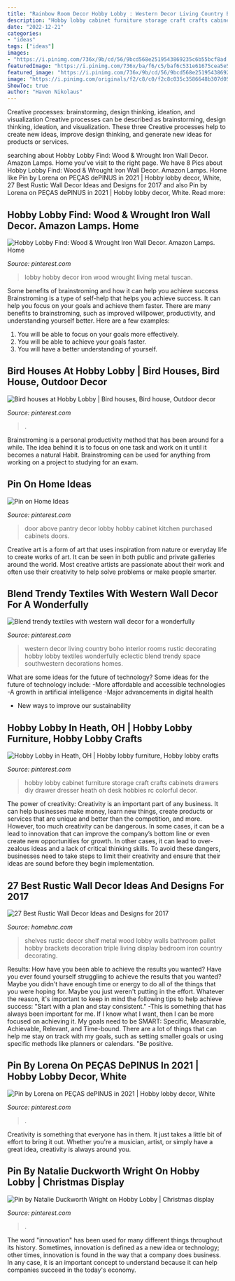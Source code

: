 ```yaml
---
title: "Rainbow Room Decor Hobby Lobby : Western Decor Living Country Boho Interior Rooms Rustic Decorating Hobby Lobby Textiles Wonderfully Eclectic Blend Trendy Space Southwestern Decorations Homes"
description: "Hobby lobby cabinet furniture storage craft crafts cabinets drawers diy drawer dresser heath oh desk hobbies rc colorful decor"
date: "2022-12-21"
categories:
- "ideas"
tags: ["ideas"]
images:
- "https://i.pinimg.com/736x/9b/cd/56/9bcd568e2519543869235c6b55bcf8ad.jpg"
featuredImage: "https://i.pinimg.com/736x/ba/f6/c5/baf6c531e61675cea5e5976812eb8036--hobby-lobby-bird-houses.jpg"
featured_image: "https://i.pinimg.com/736x/9b/cd/56/9bcd568e2519543869235c6b55bcf8ad.jpg"
image: "https://i.pinimg.com/originals/f2/c8/c0/f2c8c035c3586648b307d05d235906c9.jpg"
ShowToc: true
author: "Haven Nikolaus"
---
```



Creative processes: brainstorming, design thinking, ideation, and visualization
Creative processes can be described as brainstorming, design thinking, ideation, and visualization. These three Creative processes help to create new ideas, improve design thinking, and generate new ideas for products or services.

	

		
searching about Hobby Lobby Find: Wood &amp; Wrought Iron Wall Decor. Amazon Lamps. Home you've visit to the right page. We have 8 Pics about Hobby Lobby Find: Wood &amp; Wrought Iron Wall Decor. Amazon Lamps. Home like Pin by Lorena on PEÇAS dePINUS in 2021 | Hobby lobby decor, White, 27 Best Rustic Wall Decor Ideas and Designs for 2017 and also Pin by Lorena on PEÇAS dePINUS in 2021 | Hobby lobby decor, White. Read more:
		
    
## Hobby Lobby Find: Wood &amp; Wrought Iron Wall Decor. Amazon Lamps. Home

<img loading=lazy src="https://i.pinimg.com/736x/9b/3c/43/9b3c437f495fe3d0c7beba5ccb47f669.jpg" onerror="this.onerror=null;this.src='https://tse3.mm.bing.net/th?id=OIP.6qRcb_yPylr4DwK7wgdLNwHaJ3&amp;pid=15.1';" alt="Hobby Lobby Find: Wood &amp; Wrought Iron Wall Decor. Amazon Lamps. Home">

_Source: pinterest.com_

>lobby hobby decor iron wood wrought living metal tuscan. 

	

Some benefits of brainstroming and how it can help you achieve success
Brainstroming is a type of self-help that helps you achieve success. It can help you focus on your goals and achieve them faster. There are many benefits to brainstroming, such as improved willpower, productivity, and understanding yourself better. Here are a few examples: 
1) You will be able to focus on your goals more effectively.
2) You will be able to achieve your goals faster.
3) You will have a better understanding of yourself.

    
## Bird Houses At Hobby Lobby | Bird Houses, Bird House, Outdoor Decor

<img loading=lazy src="https://i.pinimg.com/736x/ba/f6/c5/baf6c531e61675cea5e5976812eb8036--hobby-lobby-bird-houses.jpg" onerror="this.onerror=null;this.src='https://tse1.mm.bing.net/th?id=OIP.JVX4a3ZA4WtcaivRhTWoRgHaFj&amp;pid=15.1';" alt="Bird houses at Hobby Lobby | Bird houses, Bird house, Outdoor decor">

_Source: pinterest.com_

>. 

	

Brainstroming is a personal productivity method that has been around for a while. The idea behind it is to focus on one task and work on it until it becomes a natural Habit. Brainstroming can be used for anything from working on a project to studying for an exam.

    
## Pin On Home Ideas

<img loading=lazy src="https://i.pinimg.com/736x/1b/54/7b/1b547b48243480140249706fd8c8928a--above-door-decor-pantry-design.jpg" onerror="this.onerror=null;this.src='https://tse3.mm.bing.net/th?id=OIP.HqcxmdCtVSzs59fWPRVQgAHaJ3&amp;pid=15.1';" alt="Pin on Home Ideas">

_Source: pinterest.com_

>door above pantry decor lobby hobby cabinet kitchen purchased cabinets doors. 

	

Creative art is a form of art that uses inspiration from nature or everyday life to create works of art. It can be seen in both public and private galleries around the world. Most creative artists are passionate about their work and often use their creativity to help solve problems or make people smarter.

    
## Blend Trendy Textiles With Western Wall Decor For A Wonderfully

<img loading=lazy src="https://i.pinimg.com/736x/9b/cd/56/9bcd568e2519543869235c6b55bcf8ad.jpg" onerror="this.onerror=null;this.src='https://tse3.mm.bing.net/th?id=OIP.xMPU85qznmc4evvwxVA1hQHaHa&amp;pid=15.1';" alt="Blend trendy textiles with western wall decor for a wonderfully">

_Source: pinterest.com_

>western decor living country boho interior rooms rustic decorating hobby lobby textiles wonderfully eclectic blend trendy space southwestern decorations homes. 

	

What are some ideas for the future of technology?
Some ideas for the future of technology include: 
-More affordable and accessible technologies 
-A growth in artificial intelligence 
-Major advancements in digital health 
- New ways to improve our sustainability

    
## Hobby Lobby In Heath, OH | Hobby Lobby Furniture, Hobby Lobby Crafts

<img loading=lazy src="https://i.pinimg.com/736x/64/92/4b/64924bbe34e9a879720d9a6d5cb281b9--hobby-lobby-furniture-home-furniture.jpg" onerror="this.onerror=null;this.src='https://tse1.mm.bing.net/th?id=OIP.dTrAx6PvbKtS540iQHfHBwHaLS&amp;pid=15.1';" alt="Hobby Lobby in Heath, OH | Hobby lobby furniture, Hobby lobby crafts">

_Source: pinterest.com_

>hobby lobby cabinet furniture storage craft crafts cabinets drawers diy drawer dresser heath oh desk hobbies rc colorful decor. 

	

The power of creativity:
Creativity is an important part of any business. It can help businesses make money, learn new things, create products or services that are unique and better than the competition, and more. However, too much creativity can be dangerous. In some cases, it can be a lead to innovation that can improve the company’s bottom line or even create new opportunities for growth. In other cases, it can lead to over-zealous ideas and a lack of critical thinking skills. To avoid these dangers, businesses need to take steps to limit their creativity and ensure that their ideas are sound before they begin implementation.

    
## 27 Best Rustic Wall Decor Ideas And Designs For 2017

<img loading=lazy src="https://cdn.homebnc.com/homeimg/2016/10/27-rustic-wall-decor-ideas-homebnc.jpg" onerror="this.onerror=null;this.src='https://tse2.mm.bing.net/th?id=OIP.40EkxyannMiZcOmmOayjlgHaJ3&amp;pid=15.1';" alt="27 Best Rustic Wall Decor Ideas and Designs for 2017">

_Source: homebnc.com_

>shelves rustic decor shelf metal wood lobby walls bathroom pallet hobby brackets decoration triple living display bedroom iron country decorating. 

	

Results: How have you been able to achieve the results you wanted?
Have you ever found yourself struggling to achieve the results that you wanted? Maybe you didn't have enough time or energy to do all of the things that you were hoping for. Maybe you just weren't putting in the effort. Whatever the reason, it's important to keep in mind the following tips to help achieve success: 
"Start with a plan and stay consistent." -This is something that has always been important for me. If I know what I want, then I can be more focused on achieving it. My goals need to be SMART: Specific, Measurable, Achievable, Relevant, and Time-bound. There are a lot of things that can help me stay on track with my goals, such as setting smaller goals or using specific methods like planners or calendars. 
"Be positive.

    
## Pin By Lorena On PEÇAS DePINUS In 2021 | Hobby Lobby Decor, White

<img loading=lazy src="https://i.pinimg.com/736x/42/00/65/420065b778a5f4cfd9c0208c0076405c.jpg" onerror="this.onerror=null;this.src='https://tse4.mm.bing.net/th?id=OIP.pOLa8Ty5MoTUAHQ5lX80rwHaJ3&amp;pid=15.1';" alt="Pin by Lorena on PEÇAS dePINUS in 2021 | Hobby lobby decor, White">

_Source: pinterest.com_

>. 

	

Creativity is something that everyone has in them. It just takes a little bit of effort to bring it out. Whether you're a musician, artist, or simply have a great idea, creativity is always around you.

    
## Pin By Natalie Duckworth Wright On Hobby Lobby | Christmas Display

<img loading=lazy src="https://i.pinimg.com/originals/f2/c8/c0/f2c8c035c3586648b307d05d235906c9.jpg" onerror="this.onerror=null;this.src='https://tse2.mm.bing.net/th?id=OIP.UqUFbtc-13eiM-lND9bomgHaJ4&amp;pid=15.1';" alt="Pin by Natalie Duckworth Wright on Hobby Lobby | Christmas display">

_Source: pinterest.com_

>. 

	

The word "innovation" has been used for many different things throughout its history. Sometimes, innovation is defined as a new idea or technology; other times, innovation is found in the way that a company does business. In any case, it is an important concept to understand because it can help companies succeed in the today's economy.

